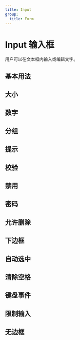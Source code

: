 ```yaml
---
title: Input
group:
  title: Form
---
```


# Input 输入框

用户可以在文本框内输入或编辑文字。

## 基本用法

<code src="./__example__/s-001-base.tsx"></code>

## 大小

<code src="./__example__/s-002-size.tsx"></code>

## 数字

<code src="./__example__/s-003-number.tsx"></code>

## 分组

<code src="./__example__/s-004-group.tsx"></code>

## 提示

<code src="./__example__/s-005-tip.tsx"></code>

## 校验

<code src="./__example__/s-006-validate.tsx"></code>

## 禁用

<code src="./__example__/s-007-disabled.tsx"></code>

## 密码

<code src="./__example__/s-008-password.tsx"></code>

## 允许删除

<code src="./__example__/s-009-clearable.tsx"></code>

## 下边框

<code src="./__example__/s-0010-underline.tsx"></code>

## 自动选中

<code src="./__example__/s-0011-autoselect.tsx"></code>

## 清除空格

<code src="./__example__/s-0012-trim.tsx"></code>

## 键盘事件

<code src="./__example__/s-0013-enter.tsx"></code>

## 限制输入

<code src="./__example__/s-0014-limit.tsx"></code>

## 无边框

<code src="./__example__/st-0015-no-border.tsx"></code>
